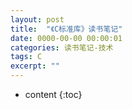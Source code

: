 ```yaml
---
layout: post
title:  "《C标准库》读书笔记"
date: 0000-00-00 00:00:01
categories: 读书笔记-技术
tags: C
excerpt: ""
---
```


* content
{:toc}